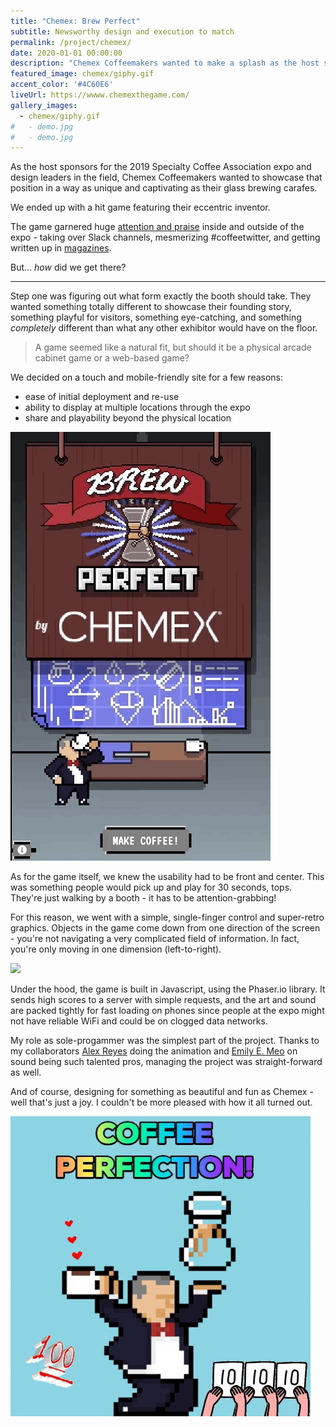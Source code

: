 ```yaml
---
title: "Chemex: Brew Perfect"
subtitle: Newsworthy design and execution to match
permalink: /project/chemex/
date: 2020-01-01 00:00:00
description: "Chemex Coffeemakers wanted to make a splash as the host sponsors of the Specialty Coffee Expo in 2019. We worked together to come up with the right design, and I then lead a team and developed a mobile-friendly site that spread from the expo across #coffeetwitter for maximum exposure."
featured_image: chemex/giphy.gif
accent_color: '#4C60E6'
liveUrl: https://wwww.chemexthegame.com/
gallery_images:
  - chemex/giphy.gif
#   - demo.jpg
#   - demo.jpg
---
```

As the host sponsors for the 2019 Specialty Coffee Association expo and design leaders in the field, Chemex Coffeemakers wanted to showcase that position in a way as unique and captivating as their glass brewing carafes. 

We ended up with a hit game featuring their eccentric inventor.

The game garnered huge [attention and praise](https://sprudge.com/we-are-obsessed-with-chemex-the-game-142637.html) inside and outside of the expo - taking over Slack channels, mesmerizing #coffeetwitter, and getting written up in [magazines](https://sprudge.com/sca-expo-pop-up-cafes-2019-142654.html).

But... _how_ did we get there?

---

Step one was figuring out what form exactly the booth should take. They wanted something totally different to showcase their founding story, something playful for visitors, something eye-catching, and something _completely_ different than what any other exhibitor would have on the floor.

> A game seemed like a natural fit, but should it be a physical arcade cabinet game or a web-based game? 

We decided on a touch and mobile-friendly site for a few reasons:
* ease of initial deployment and re-use
* ability to display at multiple locations through the expo
* share and playability beyond the physical location

![](/images/projects/chemex/title.gif)

As for the game itself, we knew the usability had to be front and center. This was something people would pick up and play for 30 seconds, tops. They're just walking by a booth - it has to be attention-grabbing! 

For this reason, we went with a simple, single-finger control and super-retro graphics. Objects in the game come down from one direction of the screen - you're not navigating a very complicated field of information. In fact, you're only moving in one dimension (left-to-right).

![](/images/projects/chemex/gameplay.gif)

Under the hood, the game is built in Javascript, using the Phaser.io library. It sends high scores to a server with simple requests, and the art and sound are packed tightly for fast loading on phones since people at the expo might not have reliable WiFi and could be on clogged data networks.

My role as sole-progammer was the simplest part of the project. Thanks to my collaborators [Alex Reyes](https://www.gentooindiedev.com/) doing the animation and [Emily E. Meo](https://www.emilyemeo.com/) on sound being such talented pros, managing the project was straight-forward as well. 

And of course, designing for something as beautiful and fun as Chemex - well that's just a joy. I couldn't be more pleased with how it all turned out.

![](/images/projects/chemex/giphy.gif)